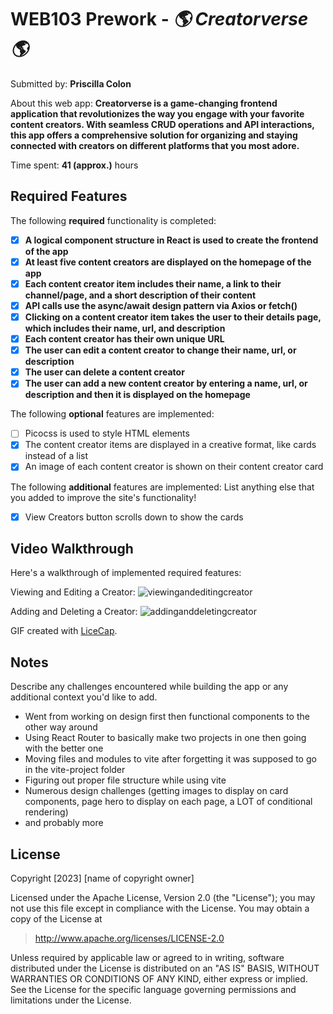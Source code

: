 # WEB103 Prework - *🌎 Creatorverse 🌎*

Submitted by: **Priscilla Colon**

About this web app: **Creatorverse is a game-changing frontend application that revolutionizes the way you engage with your favorite content creators. With seamless CRUD operations and API interactions, this app offers a comprehensive solution for organizing and staying connected with creators on different platforms that you most adore.**

Time spent: **41 (approx.)** hours

## Required Features

The following **required** functionality is completed:

<!-- Make sure to check off completed functionality below -->
- [x] **A logical component structure in React is used to create the frontend of the app**
- [x] **At least five content creators are displayed on the homepage of the app**
- [x] **Each content creator item includes their name, a link to their channel/page, and a short description of their content**
- [x] **API calls use the async/await design pattern via Axios or fetch()**
- [x] **Clicking on a content creator item takes the user to their details page, which includes their name, url, and description**
- [x] **Each content creator has their own unique URL**
- [x] **The user can edit a content creator to change their name, url, or description**
- [x] **The user can delete a content creator**
- [x] **The user can add a new content creator by entering a name, url, or description and then it is displayed on the homepage**

The following **optional** features are implemented:

- [ ] Picocss is used to style HTML elements
- [x] The content creator items are displayed in a creative format, like cards instead of a list
- [x] An image of each content creator is shown on their content creator card

The following **additional** features are implemented:
List anything else that you added to improve the site's functionality!
- [x] View Creators button scrolls down to show the cards

## Video Walkthrough

Here's a walkthrough of implemented required features:

Viewing and Editing a Creator:
![viewingandeditingcreator](https://github.com/priscillalynn/codepath-web103-prework/assets/85073401/80fd656d-c3af-4b05-9f6d-19c76f2fa031)
<!--<img src='https://imgur.com/cOIOOI5' title='Video' width='' alt='Video Walkthrough' />-->

Adding and Deleting a Creator:
![addinganddeletingcreator](https://github.com/priscillalynn/codepath-web103-prework/assets/85073401/ad8d956b-1550-4a57-af84-3f1f3554662e)
<!--<img src='https://imgur.com/uCxU6BM' title='Video' width='' alt='Video Walkthrough' />-->

<!-- Replace this with whatever GIF tool you used! -->
GIF created with [LiceCap](http://www.cockos.com/licecap/).
<!-- Recommended tools:
[Kap](https://getkap.co/) for macOS
[ScreenToGif](https://www.screentogif.com/) for Windows
[peek](https://github.com/phw/peek) for Linux. -->

## Notes

Describe any challenges encountered while building the app or any additional context you'd like to add.
- Went from working on design first then functional components to the other way around
- Using React Router to basically make two projects in one then going with the better one
- Moving files and modules to vite after forgetting it was supposed to go in the vite-project folder
- Figuring out proper file structure while using vite
- Numerous design challenges (getting images to display on card components, page hero to display on each page, a LOT of conditional rendering)
- and probably more


## License

Copyright [2023] [name of copyright owner]

Licensed under the Apache License, Version 2.0 (the "License"); you may not use this file except in compliance with the License. You may obtain a copy of the License at

> http://www.apache.org/licenses/LICENSE-2.0

Unless required by applicable law or agreed to in writing, software distributed under the License is distributed on an "AS IS" BASIS, WITHOUT WARRANTIES OR CONDITIONS OF ANY KIND, either express or implied. See the License for the specific language governing permissions and limitations under the License.
